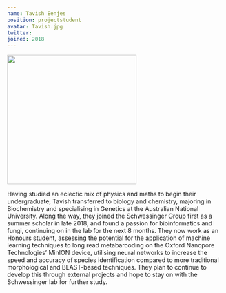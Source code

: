 ```yaml
---
name: Tavish Eenjes
position: projectstudent
avatar: Tavish.jpg
twitter: 
joined: 2018
---
```


<img width="300" src="{{site.baseurl}}/images/people/{{page.avatar}}" data-action="zoom">

Having studied an eclectic mix of physics and maths to begin their undergraduate, Tavish transferred to biology and chemistry, majoring in Biochemistry and specialising in Genetics at the Australian National University. Along the way, they joined the Schwessinger Group first as a summer scholar in late 2018, and found a passion for bioinformatics and fungi, continuing on in the lab for the next 8 months. 
They now work as an Honours student, assessing the potential for the application of machine learning techniques to long read metabarcoding on the Oxford Nanopore Technologies’ MinION device, utilising neural networks to increase the speed and accuracy of species identification compared to more traditional morphological and BLAST-based techniques. They plan to continue to develop this through external projects and hope to stay on with the Schwessinger lab for further study. 

